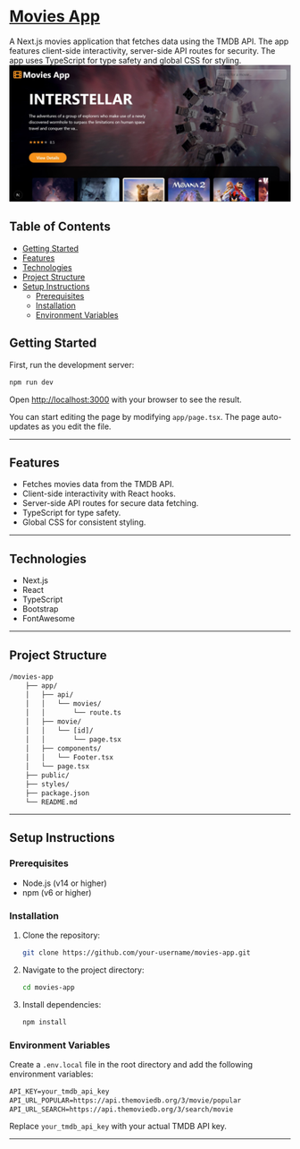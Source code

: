 # [Movies App](https://movies-app-next-js-pi.vercel.app/)
A Next.js movies application that fetches data using the TMDB API. The app features client-side interactivity, server-side API routes for security. The app uses TypeScript for type safety and global CSS for styling.
![IMG1](./public/Screenshot%202025-03-05%20154921.jpg)

## Table of Contents

- [Getting Started](#getting-started)
- [Features](#features)
- [Technologies](#technologies)
- [Project Structure](#project-structure)
- [Setup Instructions](#setup-instructions)
    - [Prerequisites](#prerequisites)
    - [Installation](#installation)
    - [Environment Variables](#environment-variables)

## Getting Started

First, run the development server:

```bash
npm run dev
```

Open [http://localhost:3000](http://localhost:3000) with your browser to see the result.

You can start editing the page by modifying `app/page.tsx`. The page auto-updates as you edit the file.

---

## Features

- Fetches movies data from the TMDB API.
- Client-side interactivity with React hooks.
- Server-side API routes for secure data fetching.
- TypeScript for type safety.
- Global CSS for consistent styling.

---

## Technologies

- Next.js
- React
- TypeScript
- Bootstrap
- FontAwesome

---

## Project Structure

```
/movies-app
    ├── app/
    │   ├── api/
    │   │   └── movies/
    │   │       └── route.ts
    │   ├── movie/
    │   │   └── [id]/
    │   │       └── page.tsx
    │   ├── components/
    │   │   └── Footer.tsx
    │   └── page.tsx
    ├── public/
    ├── styles/
    ├── package.json
    └── README.md
```

---

## Setup Instructions

### Prerequisites

- Node.js (v14 or higher)
- npm (v6 or higher)

### Installation

1. Clone the repository:
     ```bash
     git clone https://github.com/your-username/movies-app.git
     ```
2. Navigate to the project directory:
     ```bash
     cd movies-app
     ```
3. Install dependencies:
     ```bash
     npm install
     ```

### Environment Variables

Create a `.env.local` file in the root directory and add the following environment variables:

```
API_KEY=your_tmdb_api_key
API_URL_POPULAR=https://api.themoviedb.org/3/movie/popular
API_URL_SEARCH=https://api.themoviedb.org/3/search/movie
```

Replace `your_tmdb_api_key` with your actual TMDB API key.

---

